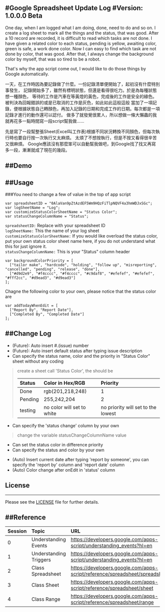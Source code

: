 ﻿#Google Spreadsheet Update Log
﻿#Version: 1.0.0.0 Beta
--------------------------
One day, when I am logged what I am doing, done, need to do and so on.
I create a log sheet to mark all the things and the status, that was good.
After a 10 record are recorded, it is difficult to read which tasks are not done.
I have given a related color to each status, pending is yellow, awaiting color, green is safe, a work done color.
Now I can easy to find which task are not done by color, that was good.
After that, I always change the background color by myself, that was so tired to be a robot.

That's why the app script come out, I would like to do those things by Google automatically.

一天，在工作時因為要記錄做了什麼。一份記錄清單便開始了，起初沒有什麼特別事發生，
記錄開始多了，雖然有標明狀態，但還是看得很吃力。於是為每種狀態想一種顏色，
等待的工作是汽車在等黃燈的黃色，完成後的工作是安全的綠色。被判決為回報錯誤的或是已取消的工作是灰色，如此如此這般這般
當加了一項記錄，便根據狀態自己轉顏色，再加入記錄的日期和完成工作的日期。每次都是一項記錄才進行的動作還可以認付。
做多了就發覺很累人，所以想做一條大懶蟲的我就再花多一點時間寫一段script幫我做……

先是寫了一段幫整張Sheet(Excel叫工作表)根據不同狀況轉換不同顏色，但每次執行時也要自行按一次執行又太麻煩。
太煩了不想按執行，但是不按又看得很辛苦又很麻煩。
Google應該沒有那麼笨可以自動幫我做吧，到Google找了找又再寫多一段，漸漸就成了現在的幾段。


##Demo
--------------------------
<!--<a href="https://docs.google.com/spreadsheet/ccc?key=0AlaVan9pZtAzdEF5Wm9HQzFiTlpNQVF4a3hmWDJxSGc&usp=sharing" target="_blank">Go to my site Update Log</a>-->

##Usage
--------------------------
###You need to change a few of value in the top of app script
```
var spreadsheetID = "0AlaVan9pZtAzdEF5Wm9HQzFiTlpNQVF4a3hmWDJxSGc";
var logSheetName = "Log";
var customizeStatusColorSheetName = "Status Color";
var statusChangeColumnName = "Status";
```
`spreadsheetID:` Replace with your spreadsheet ID<br>
`logSheetName:` This the name of your log sheet<br>
`customizeStatusColorSheetName:` If you would like overload the status color, 
put your own status color sheet name here, 
if you do not understand what this for just ignore it.<br>
`statusChangeColumnName:` This is your "Status" column header<br>

```
var backgroundColorPriority = [
  ["tailor make", "hardcode", "holding", "follow up", "misreporting", "cancelled", "pending", "release", "done"],
  ["#d9d2e9", "#f4cccc", "#f4cccc", "#c9daf8", "#efefef", "#efefef", "#fff2cc", "#d9ead3", "#d9ead3"]
];
```
Chagne the following color to your own, please notice that the status color are <br>


```
var addTodayWhenEdit = [
  ["Report By", "Report Date"],
  ["Completed By", "Completed Date"]
];
```

##Change Log
--------------------------
* (Future): Auto insert #.(issue) number
* (Future): Auto insert default status after typing issue description
* Can specify the status name, color and the priority in "Status Color" sheet without any coding

> create a sheet call 'Status Color', the should be
> 
> | Status | Color in Hex/RGB | Priority |
> |:-----|:----------|:---------------|
> | Done | rgb(201,218,248) | 1 |
> | Pending | 255,242,204 | 2 |
> | testing | no color will set to white | no priority will set to the lowest

* Can specify the 'status change' column by your own

> change the variable statusChangeColumnName value

* Can set the status color in difference priority
* Can specify the status and color by your own
- (Auto) Insert current date after typing 'report by someone', you can specify the 'report by' column and 'report date' column
- (Auto) Color change after onEdit in 'status' column

## License
--------------------------
Please see the [LICENSE][license] file for further details.

[license]: https://github.com/keithbox/Google-Spreadsheet-Update-Log/blob/master/LICENSE


##Reference
--------------------------
| Session | Topic | URL | 
|:-----|:----------|:---------------|
| 0 | Understanding Events | <a href="https://developers.google.com/apps-script/understanding_events?hl=en" target="_blank">https://developers.google.com/apps-script/understanding_events?hl=en</a>
| 1 | Understanding Triggers | <a href="https://developers.google.com/apps-script/understanding_events?hl=en" target="_blank">https://developers.google.com/apps-script/understanding_events?hl=en</a>
| 2 | Class Spreadsheet | <a href="https://developers.google.com/apps-script/reference/spreadsheet/spreadsheet" target="_blank">https://developers.google.com/apps-script/reference/spreadsheet/spreadsheet</a>
| 3 | Class Sheet | <a href="https://developers.google.com/apps-script/reference/spreadsheet/sheet" target="_blank">https://developers.google.com/apps-script/reference/spreadsheet/sheet</a>
| 4 | Class Range | <a href="https://developers.google.com/apps-script/reference/spreadsheet/range" target="_blank">https://developers.google.com/apps-script/reference/spreadsheet/range</a>

